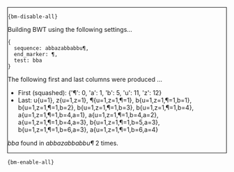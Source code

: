 <div style="border:1px solid black;">

`{bm-disable-all}`

Building BWT using the following settings...

```
{
  sequence: abbazabbabbu¶,
  end_marker: ¶,
  test: bba
}

```


The following first and last columns were produced ...

 * First (squashed): {'¶': 0, 'a': 1, 'b': 5, 'u': 11, 'z': 12}
 * Last: u{u=1}, z{u=1,z=1}, ¶{u=1,z=1,¶=1}, b{u=1,z=1,¶=1,b=1}, b{u=1,z=1,¶=1,b=2}, b{u=1,z=1,¶=1,b=3}, b{u=1,z=1,¶=1,b=4}, a{u=1,z=1,¶=1,b=4,a=1}, a{u=1,z=1,¶=1,b=4,a=2}, a{u=1,z=1,¶=1,b=4,a=3}, b{u=1,z=1,¶=1,b=5,a=3}, b{u=1,z=1,¶=1,b=6,a=3}, a{u=1,z=1,¶=1,b=6,a=4}


*bba* found in *abbazabbabbu¶* 2 times.
</div>

`{bm-enable-all}`

